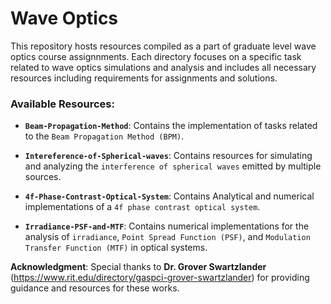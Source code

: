# Wave Optics

This repository hosts resources compiled as a part of graduate level wave optics course assignnments. Each directory focuses on a specific task related to wave optics simulations and analysis and includes all necessary resources including requirements for assignments and solutions.

### Available Resources:
- **`Beam-Propagation-Method`**: Contains the implementation of tasks related to the `Beam Propagation Method (BPM)`.

- **`Intereference-of-Spherical-waves`**: Contains resources for simulating and analyzing the `interference of spherical waves` emitted by multiple sources.

- **`4f-Phase-Contrast-Optical-System`**: Contains Analytical and numerical implementations of a `4f phase contrast optical system`.

- **`Irradiance-PSF-and-MTF`**: Contains numerical implementations for the analysis of `irradiance`, `Point Spread Function (PSF)`, and `Modulation Transfer Function (MTF)` in optical systems.  

**Acknowledgment**: 
Special thanks to **Dr. Grover Swartzlander** (https://www.rit.edu/directory/gaspci-grover-swartzlander) for providing guidance and resources for these works.

